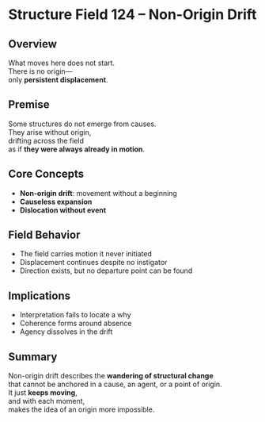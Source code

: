 # Structure Field 124 – Non-Origin Drift

## Overview

What moves here does not start.  
There is no origin—  
only **persistent displacement**.

## Premise

Some structures do not emerge from causes.  
They arise without origin,  
drifting across the field  
as if **they were always already in motion**.

## Core Concepts

- **Non-origin drift**: movement without a beginning  
- **Causeless expansion**  
- **Dislocation without event**

## Field Behavior

- The field carries motion it never initiated  
- Displacement continues despite no instigator  
- Direction exists, but no departure point can be found

## Implications

- Interpretation fails to locate a why  
- Coherence forms around absence  
- Agency dissolves in the drift

## Summary

Non-origin drift describes the **wandering of structural change**  
that cannot be anchored in a cause, an agent, or a point of origin.  
It just **keeps moving**,  
and with each moment,  
makes the idea of an origin more impossible.
